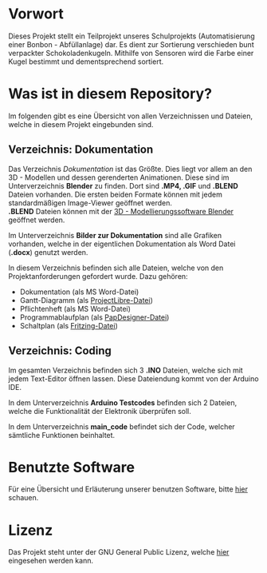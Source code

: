 # Vorwort

Dieses Projekt stellt ein Teilprojekt unseres Schulprojekts (Automatisierung einer Bonbon - Abfüllanlage) dar. Es dient zur Sortierung verschieden bunt verpackter Schokoladenkugeln. Mithilfe von Sensoren wird die Farbe einer Kugel bestimmt und dementsprechend sortiert. 

# Was ist in diesem Repository?

Im folgenden gibt es eine Übersicht von allen Verzeichnissen und Dateien, welche in diesem Projekt eingebunden sind.

## Verzeichnis: Dokumentation

Das Verzeichnis *Dokumentation* ist das Größte. Dies liegt vor allem an den 3D - Modellen und dessen gerenderten Animationen.
Diese sind im Unterverzeichnis **Blender** zu finden. Dort sind **.MP4, .GIF** und **.BLEND** Dateien vorhanden.
Die ersten beiden Formate können mit jedem standardmäßigen Image-Viewer geöffnet werden.  
**.BLEND** Dateien können mit der [3D - Modellierungssoftware Blender](https://www.blender.org/) geöffnet werden.

Im Unterverzeichnis **Bilder zur Dokumentation** sind alle Grafiken vorhanden, 
welche in der eigentlichen Dokumentation als Word Datei (**.docx**) genutzt werden.

In diesem Verzeichnis befinden sich alle Dateien, welche von den Projektanforderungen gefordert wurde.
Dazu gehören:
- Dokumentation (als MS Word-Datei)
- Gantt-Diagramm (als [ProjectLibre-Datei](http://www.projectlibre.de/))
- Pflichtenheft (als MS Word-Datei)
- Programmablaufplan (als [PapDesigner-Datei](https://www.heise.de/download/product/papdesigner-51889))
- Schaltplan (als [Fritzing-Datei](https://fritzing.org/home/))

## Verzeichnis: Coding

Im gesamten Verzeichnis befinden sich 3 **.INO** Dateien, welche sich mit jedem Text-Editor öffnen lassen. Diese Dateiendung kommt von der Arduino IDE.

In dem Unterverzeichnis **Arduino Testcodes** befinden sich 2 Dateien, welche die Funktionalität der Elektronik überprüfen soll.

In dem Unterverzeichnis **main_code** befindet sich der Code, welcher sämtliche Funktionen beinhaltet.

# Benutzte Software

Für eine Übersicht und Erläuterung unserer benutzen Software, 
bitte [hier](https://rs.krieger-blog.de/Software.html "rs.krieger-blog.de") schauen.

# Lizenz

Das Projekt steht unter der GNU General Public Lizenz, welche [hier](LICENSE) eingesehen werden kann.
